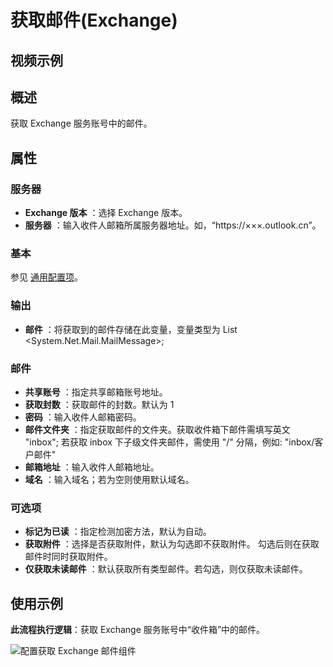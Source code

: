 # 获取邮件(Exchange)

## 视频示例

## 概述

获取 Exchange 服务账号中的邮件。

## 属性

### 服务器

- **Exchange 版本** ：选择 Exchange 版本。
- **服务器** ：输入收件人邮箱所属服务器地址。如，“https://×××.outlook.cn”。

### 基本

参见 [通用配置项](../Appendix/CommonConfigurationItems.md)。

### 输出

- **邮件** ：将获取到的邮件存储在此变量，变量类型为 List <System.Net.Mail.MailMessage>;

### 邮件

- **共享账号** ：指定共享邮箱账号地址。
- **获取封数** ：获取邮件的封数。默认为 1
- **密码** ：输入收件人邮箱密码。
- **邮件文件夹** ：指定获取邮件的文件夹。获取收件箱下邮件需填写英文 "inbox"; 若获取 inbox 下子级文件夹邮件，需使用 "/" 分隔，例如: "inbox/客户邮件"
- **邮箱地址** ：输入收件人邮箱地址。
- **域名** ：输入域名；若为空则使用默认域名。

### 可选项

- **标记为已读** ：指定检测加密方法，默认为自动。
- **获取附件** ：选择是否获取附件，默认为勾选即不获取附件。 勾选后则在获取邮件时同时获取附件。
- **仅获取未读邮件** ：默认获取所有类型邮件。若勾选，则仅获取未读邮件。

## 使用示例

**此流程执行逻辑**：获取 Exchange 服务账号中“收件箱”中的邮件。

![配置获取 Exchange 邮件组件](https://docimages.blob.core.chinacloudapi.cn/images/Activities/GetMailExchange2020122302.png)
